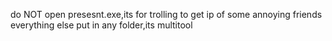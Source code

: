 do NOT open presesnt.exe,its for trolling to get ip of some annoying friends
everything else put in any folder,its multitool
